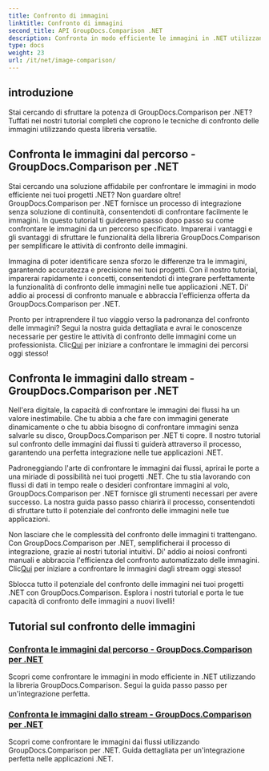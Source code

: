 ```yaml
---
title: Confronto di immagini
linktitle: Confronto di immagini
second_title: API GroupDocs.Comparison .NET
description: Confronta in modo efficiente le immagini in .NET utilizzando la libreria GroupDocs.Comparison. Tutorial passo passo per un'integrazione perfetta dal percorso o dal flusso.
type: docs
weight: 23
url: /it/net/image-comparison/
---
```


## introduzione

Stai cercando di sfruttare la potenza di GroupDocs.Comparison per .NET? Tuffati nei nostri tutorial completi che coprono le tecniche di confronto delle immagini utilizzando questa libreria versatile.

## Confronta le immagini dal percorso - GroupDocs.Comparison per .NET

Stai cercando una soluzione affidabile per confrontare le immagini in modo efficiente nei tuoi progetti .NET? Non guardare oltre! GroupDocs.Comparison per .NET fornisce un processo di integrazione senza soluzione di continuità, consentendoti di confrontare facilmente le immagini. In questo tutorial ti guideremo passo dopo passo su come confrontare le immagini da un percorso specificato. Imparerai i vantaggi e gli svantaggi di sfruttare le funzionalità della libreria GroupDocs.Comparison per semplificare le attività di confronto delle immagini.

Immagina di poter identificare senza sforzo le differenze tra le immagini, garantendo accuratezza e precisione nei tuoi progetti. Con il nostro tutorial, imparerai rapidamente i concetti, consentendoti di integrare perfettamente la funzionalità di confronto delle immagini nelle tue applicazioni .NET. Di' addio ai processi di confronto manuale e abbraccia l'efficienza offerta da GroupDocs.Comparison per .NET.

 Pronto per intraprendere il tuo viaggio verso la padronanza del confronto delle immagini? Segui la nostra guida dettagliata e avrai le conoscenze necessarie per gestire le attività di confronto delle immagini come un professionista. Clic[Qui](./compare-images-from-path/) per iniziare a confrontare le immagini dei percorsi oggi stesso!

## Confronta le immagini dallo stream - GroupDocs.Comparison per .NET

Nell'era digitale, la capacità di confrontare le immagini dei flussi ha un valore inestimabile. Che tu abbia a che fare con immagini generate dinamicamente o che tu abbia bisogno di confrontare immagini senza salvarle su disco, GroupDocs.Comparison per .NET ti copre. Il nostro tutorial sul confronto delle immagini dai flussi ti guiderà attraverso il processo, garantendo una perfetta integrazione nelle tue applicazioni .NET.

Padroneggiando l'arte di confrontare le immagini dai flussi, aprirai le porte a una miriade di possibilità nei tuoi progetti .NET. Che tu stia lavorando con flussi di dati in tempo reale o desideri confrontare immagini al volo, GroupDocs.Comparison per .NET fornisce gli strumenti necessari per avere successo. La nostra guida passo passo chiarirà il processo, consentendoti di sfruttare tutto il potenziale del confronto delle immagini nelle tue applicazioni.

Non lasciare che le complessità del confronto delle immagini ti trattengano. Con GroupDocs.Comparison per .NET, semplificherai il processo di integrazione, grazie ai nostri tutorial intuitivi. Di' addio ai noiosi confronti manuali e abbraccia l'efficienza del confronto automatizzato delle immagini. Clic[Qui](./compare-images-from-stream/) per iniziare a confrontare le immagini dagli stream oggi stesso!

Sblocca tutto il potenziale del confronto delle immagini nei tuoi progetti .NET con GroupDocs.Comparison. Esplora i nostri tutorial e porta le tue capacità di confronto delle immagini a nuovi livelli!
## Tutorial sul confronto delle immagini
### [Confronta le immagini dal percorso - GroupDocs.Comparison per .NET](./compare-images-from-path/)
Scopri come confrontare le immagini in modo efficiente in .NET utilizzando la libreria GroupDocs.Comparison. Segui la guida passo passo per un'integrazione perfetta.
### [Confronta le immagini dallo stream - GroupDocs.Comparison per .NET](./compare-images-from-stream/)
Scopri come confrontare le immagini dai flussi utilizzando GroupDocs.Comparison per .NET. Guida dettagliata per un'integrazione perfetta nelle applicazioni .NET.